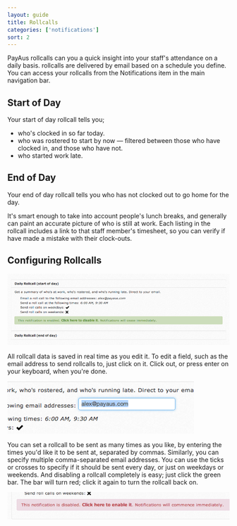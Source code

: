 ```yaml
---
layout: guide
title: Rollcalls
categories: ['notifications']
sort: 2
---
```


PayAus rollcalls can you a quick insight into your staff's attendance on a daily basis. rollcalls are delivered by email based on a schedule you define. You can access your rollcalls from the Notifications item in the main navigation bar.

## Start of Day

Your start of day rollcall tells you;

* who's clocked in so far today.
* who was rostered to start by now &mdash; filtered between those who have clocked in, and those who have not.
* who started work late.

## End of Day

Your end of day rollcall tells you who has not clocked out to go home for the day.

It's smart enough to take into account people's lunch breaks, and generally can paint an accurate picture of who is still at work. Each listing in the rollcall includes a link to that staff member's timesheet, so you can verify if have made a mistake with their clock-outs.

## Configuring Rollcalls

![Editing a start of day rollcall](/img/notifications/start_rollcall.png)

All rollcall data is saved in real time as you edit it. To edit a field, such as the email address to send rollcalls to, just click on it. Click out, or press enter on your keyboard, when you're done.

![Editing a rollcall email](/img/notifications/editing_rollcall.png)

You can set a rollcall to be sent as many times as you like, by entering the times you'd like it to be sent at, separated by commas. Similarly, you can specify multiple comma-separated email addresses. You can use the ticks or crosses to specify if it should be sent every day, or just on weekdays or weekends. And disabling a rollcall completely is easy; just click the green bar. The bar will turn red; click it again to turn the rollcall back on.

![A disabled rollcall](/img/notifications/disabled_rollcall.png)